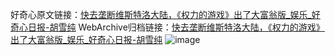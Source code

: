 好奇心原文链接：[快去垄断维斯特洛大陆，《权力的游戏》出了大富翁版_娱乐_好奇心日报-胡雪纯](https://www.qdaily.com/articles/6450.html)
WebArchive归档链接：[快去垄断维斯特洛大陆，《权力的游戏》出了大富翁版_娱乐_好奇心日报-胡雪纯](http://web.archive.org/web/20190623170325/https://www.qdaily.com/articles/6450.html)
![image](http://ww3.sinaimg.cn/large/007d5XDply1g3whjwt054j30u03sxb29)